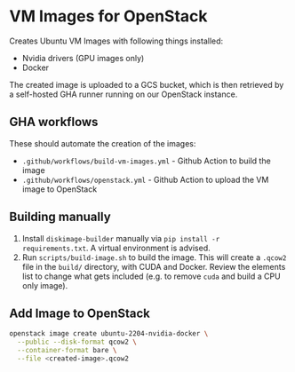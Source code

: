 # VM Images for OpenStack

Creates Ubuntu VM Images with following things installed:

- Nvidia drivers (GPU images only)
- Docker

The created image is uploaded to a GCS bucket, which is then retrieved by a self-hosted GHA runner running on our OpenStack instance.

## GHA workflows

These should automate the creation of the images:

- `.github/workflows/build-vm-images.yml` - Github Action to build the image
- `.github/workflows/openstack.yml` - Github Action to upload the VM image to OpenStack

## Building manually

1. Install `diskimage-builder` manually via `pip install -r requirements.txt`. A virtual environment is advised.
2. Run `scripts/build-image.sh` to build the image. This will create a `.qcow2` file in the `build/` directory, with CUDA and Docker. Review the elements list to change what gets included (e.g. to remove `cuda` and build a CPU only image).

## Add Image to OpenStack

```bash
openstack image create ubuntu-2204-nvidia-docker \
  --public --disk-format qcow2 \
  --container-format bare \
  --file <created-image>.qcow2
```
